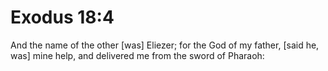 # Exodus 18:4

And the name of the other [was] Eliezer; for the God of my father, [said he, was] mine help, and delivered me from the sword of Pharaoh: